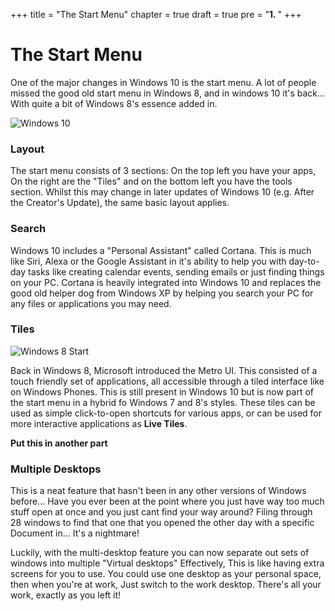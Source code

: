 +++
title = "The Start Menu"
chapter = true
draft = true
pre = "<b>1. </b>"
+++

# The Start Menu

One of the major changes in Windows 10 is the start menu. A lot of people missed the good old start menu in Windows 8, and in windows 10 it's back... With quite a bit of Windows 8's essence added in.

![Windows 10](/images/Windows10abstract.png)

### Layout

The start menu consists of 3 sections: On the top left you have your apps, On the right are the "Tiles" and on the bottom left you have the tools section. Whilst this may change in later updates of Windows 10 (e.g. After the Creator's Update), the same basic layout applies.

### Search

Windows 10 includes a "Personal Assistant" called Cortana. This is much like Siri, Alexa or the Google Assistant in it's ability to help you with day-to-day tasks like creating calendar events, sending emails or just finding things on your PC. Cortana is heavily integrated into Windows 10 and replaces the good old helper dog from Windows XP by helping you search your PC for any files or applications you may need. 

### Tiles

![Windows 8 Start](/images/Start81.png)

Back in Windows 8, Microsoft introduced the Metro UI. This consisted of a touch friendly set of applications, all accessible through a tiled interface like on Windows Phones. This is still present in Windows 10 but is now part of the start menu in a hybrid fo Windows 7 and 8's styles. These tiles can be used as simple click-to-open shortcuts for various apps, or can be used for more interactive applications as **Live Tiles**. 

**Put this in another part**

### Multiple Desktops

This is a neat feature that hasn't been in any other versions of Windows before... Have you ever been at the point where you just have way too much stuff open at once and you just cant find your way around? Filing through 28 windows to find that one that you opened the other day with a specific Document in... It's a nightmare!

Luckily, with the multi-desktop feature you can now separate out sets of windows into multiple "Virtual desktops" Effectively, This is like having extra screens for you to use. You could use one desktop as your personal space, then when you're at work, Just switch to the work desktop. There's all your work, exactly as you left it!

### 